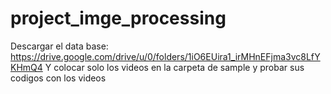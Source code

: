 # project_imge_processing

Descargar el data base: https://drive.google.com/drive/u/0/folders/1iO6EUira1_irMHnEFjma3vc8LfYKHmQ4
Y colocar solo los videos en la carpeta de sample 
y probar sus codigos con los videos
